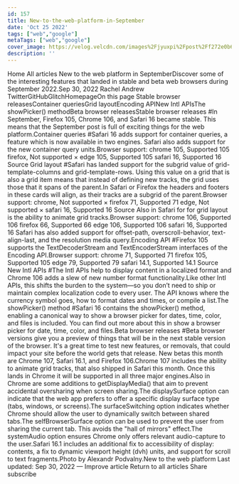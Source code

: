 ```yaml
---
id: 157
title: New-to-the-web-platform-in-September
date: 'Oct 25 2022'
tags: ["web","google"]
metaTags: ["web","google"]
cover_image: https://velog.velcdn.com/images%2Fjyuxpi%2Fpost%2Ff272e0b6-0bd0-4e34-80f5-ab2cde66ea48%2Fimage.png
description: ''
---
```


 Home  All articles New to the web platform in SeptemberDiscover some of the interesting features that landed in stable and beta web browsers during September 2022.Sep 30, 2022   Rachel Andrew TwitterGitHubGlitchHomepageOn this page Stable browser releasesContainer queriesGrid layoutEncoding APINew Intl APIsThe showPicker() methodBeta browser releasesStable browser releases #In September, Firefox 105, Chrome 106, and Safari 16 became stable. This means that the September post is full of exciting things for the web platform.Container queries #Safari 16 adds support for container queries, a feature which is now available in two engines. Safari also adds support for the new container query units.Browser support: chrome 105, Supported   105   firefox, Not supported   ×   edge 105, Supported   105   safari 16, Supported   16    Source  Grid layout #Safari has landed support for the subgrid value of grid-template-columns and grid-template-rows. Using this value on a grid that is also a grid item means that instead of defining new tracks, the grid uses those that it spans of the parent.In Safari or Firefox the headers and footers in these cards will align, as their tracks are a subgrid of the parent.Browser support: chrome, Not supported   ×   firefox 71, Supported   71   edge, Not supported   ×   safari 16, Supported   16    Source  Also in Safari for for grid layout is the ability to animate grid tracks.Browser support: chrome 106, Supported   106   firefox 66, Supported   66   edge 106, Supported   106   safari 16, Supported   16  Safari has also added support for offset-path, overscroll-behavior, text-align-last, and the resolution media query.Encoding API #Firefox 105 supports the TextDecoderStream and TextEncoderStream interfaces of the Encoding API.Browser support: chrome 71, Supported   71   firefox 105, Supported   105   edge 79, Supported   79   safari 14.1, Supported   14.1    Source  New Intl APIs #The Intl APIs help to display content in a localized format and Chrome 106 adds a slew of new number format functionality.Like other Intl APIs, this shifts the burden to the system—so you don’t need to ship or maintain complex localization code to every user. The API knows where the currency symbol goes, how to format dates and times, or compile a list.The showPicker() method #Safari 16 contains the showPicker() method, enabling a canonical way to show a browser picker for dates, time, color, and files is included. You can find out more about this in show a browser picker for date, time, color, and files.Beta browser releases #Beta browser versions give you a preview of things that will be in the next stable version of the browser. It's a great time to test new features, or removals, that could impact your site before the world gets that release. New betas this month are Chrome 107, Safari 16.1, and Firefox 106.Chrome 107 includes the ability to animate grid tracks, that also shipped in Safari this month. Once this lands in Chrome it will be supported in all three major engines.Also in Chrome are some additions to getDisplayMedia() that aim to prevent accidental oversharing when screen sharing.The displaySurface option can indicate that the web app prefers to offer a specific display surface type (tabs, windows, or screens).The surfaceSwitching option indicates whether Chrome should allow the user to dynamically switch between shared tabs.The selfBrowserSurface option can be used to prevent the user from sharing the current tab. This avoids the "hall of mirrors" effect.The systemAudio option ensures Chrome only offers relevant audio-capture to the user.Safari 16.1 includes an additional fix to accessibility of display: contents, a fix to dynamic viewport height (dvh) units, and support for scroll to text fragments.Photo by Alexandr Podvalny.New to the web platform Last updated: Sep 30, 2022  —  Improve article   Return to all articles   Share   subscribe 
